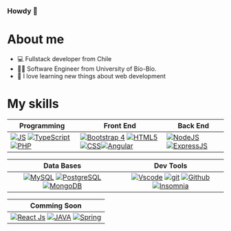 ### Howdy 👋

# About me 
- 💻 Fullstack developer from Chile
- 👨‍🎓 Software Engineer from University of Bío-Bío.
- 🌱 I love learning new things about web development

# My skills
| **Programming** |**Front End** |**Back End**|
|---|---|---|
|[![JS](https://img.shields.io/badge/JavaScript-F7DF1E?style=for-the-badge&logo=javascript&logoColor=black)](https://javascript.info/document) [![TypeScript](https://img.shields.io/badge/typescript-%23007ACC.svg?style=for-the-badge&logo=typescript&logoColor=white)](https://www.typescriptlang.org/docs/) [![ PHP](https://img.shields.io/badge/PHP-7A86B8?style=for-the-badge&logo=PHP&logoColor=white)](https://www.php.net/docs.php)| [![Bootstrap 4](https://img.shields.io/badge/Bootstrap_4-purple?style=for-the-badge&logo=bootstrap&logoColor=white)](https://getbootstrap.com/docs/4.1/getting-started/introduction/) [![HTML5](https://img.shields.io/badge/HTML5-E34F26?style=for-the-badge&logo=html5&logoColor=white)](https://html.spec.whatwg.org/multipage/) [![CSS](https://img.shields.io/badge/CSS3-1572B6?style=for-the-badge&logo=css3&logoColor=white)](https://www.css3.com)[![Angular](https://img.shields.io/badge/Angular-DD0031?style=for-the-badge&logo=angular&logoColor=white)](https://angular.io/docs) | [![NodeJS](https://img.shields.io/badge/Node.js-339933?style=for-the-badge&logo=nodedotjs&logoColor=white)](https://nodejs.org/en/docs) [![ExpressJS](https://img.shields.io/badge/Express.js-000000?style=for-the-badge&logo=express&logoColor=white)](https://expressjs.com/es/guide/routing.html)|

| **Data Bases** | **Dev Tools** |
| :---: | :---: |
|[![MySQL](	https://img.shields.io/badge/MySQL-005C84?style=for-the-badge&logo=mysql&logoColor=white)](https://dev.mysql.com/doc/) [![PostgreSQL](https://img.shields.io/badge/PostgreSQL-316192?style=for-the-badge&logo=postgresql&logoColor=white)](https://www.postgresql.org/docs/) [![MongoDB](https://img.shields.io/badge/MongoDB-4EA94B?style=for-the-badge&logo=mongodb&logoColor=white)](https://www.mongodb.com/docs/)  | [![Vscode](https://img.shields.io/badge/VSCode-0078D4?style=for-the-badge&logo=visual%20studio%20code&logoColor=white)](https://code.visualstudio.com/docs) [![git](	https://img.shields.io/badge/GIT-E44C30?style=for-the-badge&logo=git&logoColor=white)](https://git-scm.com/doc) [![Github](https://img.shields.io/badge/Github-black?style=for-the-badge&logo=Github&logoColor=white)](https://github.com/Optickal095) [![Insomnia](https://img.shields.io/badge/Insomnia-4000BF?style=for-the-badge&logo=Insomnia&logoColor=white)](https://docs.insomnia.rest)

| **Comming Soon** |
| :---: |
| [![React Js](https://img.shields.io/badge/React-20232A?style=for-the-badge&logo=react&logoColor=61DAFB)](https://react.dev) [![JAVA](https://img.shields.io/badge/Java-ED8B00?style=for-the-badge&logo=openjdk&logoColor=white)](https://docs.oracle.com/en/java/) [![Spring](https://img.shields.io/badge/Spring-6DB33F?style=for-the-badge&logo=spring&logoColor=white)](https://docs.spring.io/spring-boot/docs/current/reference/htmlsingle/)


